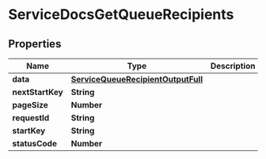 

# ServiceDocsGetQueueRecipients


## Properties

| Name | Type | Description | Notes |
|------------ | ------------- | ------------- | -------------|
|**data** | [**ServiceQueueRecipientOutputFull**](ServiceQueueRecipientOutputFull.md) |  |  [optional] |
|**nextStartKey** | **String** |  |  [optional] |
|**pageSize** | **Number** |  |  [optional] |
|**requestId** | **String** |  |  [optional] |
|**startKey** | **String** |  |  [optional] |
|**statusCode** | **Number** |  |  [optional] |



